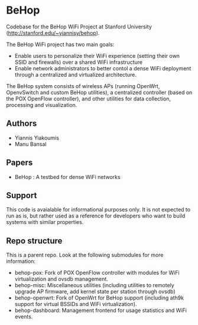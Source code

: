 # BeHop
Codebase for the BeHop WiFi Project at Stanford University (http://stanford.edu/~yiannisy/behop). 

The BeHop WiFi project has two main goals:
- Enable users to personalize their WiFi experience (setting their own SSID and firewalls) over a shared WiFi infrastructure 
- Enable network administrators to better contol a dense WiFi deployment through a centralized and virtualized architecture. 

The BeHop system consists of wireless APs (running OpenWrt, OpenvSwitch and custom BeHop utilities), a centralized controller (based on the POX OpenFlow controller), and other utilities for data collection, processing and visualization. 

## Authors
- Yiannis Yiakoumis
- Manu Bansal

## Papers
- BeHop : A testbed for dense WiFi networks

## Support
This code is avaialable for informational purposes only. It is not expected to run as is, but rather used as a reference for developers who want to build systems with similar properties. 

## Repo structure
This is a parent repo.
Look at the following submodules for more information:

- behop-pox: Fork of POX OpenFlow controller with modules for WiFi virtualization and ovsdb management. 
- behop-misc: Miscellaneous utilities (including utilities to remotely upgrade AP firmware, add kernel state per station through ovsdb)
- behop-openwrt: Fork of OpenWrt for BeHop support (including ath9k support for virtual BSSIDs and WiFi virtualization).
- behop-dashboard: Management frontend for usage statistics and WiFi events.

